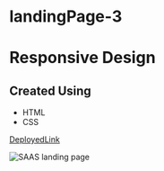 # landingPage-3
# Responsive Design
## Created Using
- HTML
- CSS

[DeployedLink](https://lambent-peony-fe34bc.netlify.app)


![SAAS landing page](https://github.com/user-attachments/assets/7fdee9f9-8fe7-40d5-bb02-38d82a59c529)
